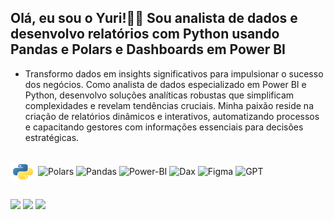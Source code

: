 ## Olá, eu sou o Yuri!👋🏼 Sou analista de dados e desenvolvo relatórios com Python usando Pandas e Polars e Dashboards em Power BI

- Transformo dados em insights significativos para impulsionar o sucesso dos negócios. Como analista de dados especializado em Power BI e Python, desenvolvo soluções analíticas robustas que simplificam complexidades e revelam tendências cruciais. Minha paixão reside na criação de relatórios dinâmicos e interativos, automatizando processos e capacitando gestores com informações essenciais para decisões estratégicas.

<div style="display: inline_block"><br>
  <img align="center" alt="Python" height="30" width="40" src="https://raw.githubusercontent.com/devicons/devicon/master/icons/python/python-original.svg">
  <img align="center" alt="Polars" height="30" width="60" src="https://miro.medium.com/v2/resize:fit:621/0*gBA0OSDZN7vPtDQl.png">
  <img align="center" alt="Pandas" height="30" width="30" src="https://pandas.pydata.org//static/img/favicon_white.ico">
  <img align="center" alt="Power-BI" height="30" width="40" src="https://upload.wikimedia.org/wikipedia/commons/c/cf/New_Power_BI_Logo.svg">
  <img align="center" alt="Dax" height="30" width="60" src="https://iconape.com/wp-content/files/qn/54858/svg/dax.svg">
  <img align="center" alt="Figma" height="30" width="30" src="https://cdn.iconscout.com/icon/free/png-256/free-figma-logo-icon-download-in-svg-png-gif-file-formats--technology-social-media-vol-3-pack-logos-icons-3030133.png?f=webp&w=256">
  <img align="center" alt="GPT" height="30" width="30" src="https://static.vecteezy.com/system/resources/previews/024/558/807/non_2x/openai-chatgpt-logo-icon-free-png.png">
</div>
  
  ##
 
<div> 
  <a href="https://instagram.com/yurivfernandes" target="_blank"><img src="https://img.shields.io/badge/-Instagram-%23E4405F?style=for-the-badge&logo=instagram&logoColor=white" target="_blank"></a>
  <a href = "mailto:yuri.viana.fernandes@gmail.com"><img src="https://img.shields.io/badge/-Gmail-%23333?style=for-the-badge&logo=gmail&logoColor=white" target="_blank"></a>
  <a href="https://www.linkedin.com/in/yurianalistabi" target="_blank"><img src="https://img.shields.io/badge/-LinkedIn-%230077B5?style=for-the-badge&logo=linkedin&logoColor=white" target="_blank"></a> 
  
</div>
